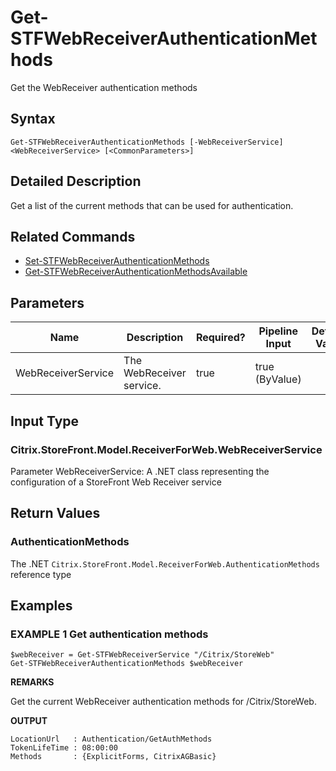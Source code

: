 ﻿# Get-STFWebReceiverAuthenticationMethods

Get the WebReceiver authentication methods

## Syntax

```
Get-STFWebReceiverAuthenticationMethods [-WebReceiverService] <WebReceiverService> [<CommonParameters>]
```

## Detailed Description

Get a list of the current methods that can be used for authentication.

## Related Commands

* [Set-STFWebReceiverAuthenticationMethods](./Set-STFWebReceiverAuthenticationMethods)
* [Get-STFWebReceiverAuthenticationMethodsAvailable](./Get-STFWebReceiverAuthenticationMethodsAvailable)

## Parameters

| Name   | Description | Required? | Pipeline Input | Default Value |
| --- | --- | --- | --- | --- |
|WebReceiverService|The WebReceiver service.|true|true (ByValue)| |

## Input Type

### Citrix.StoreFront.Model.ReceiverForWeb.WebReceiverService

Parameter WebReceiverService: A .NET class representing the configuration of a StoreFront Web Receiver service

## Return Values

### AuthenticationMethods

The .NET `Citrix.StoreFront.Model.ReceiverForWeb.AuthenticationMethods` reference type

## Examples

### EXAMPLE 1 Get authentication methods

```
$webReceiver = Get-STFWebReceiverService "/Citrix/StoreWeb"
Get-STFWebReceiverAuthenticationMethods $webReceiver
```

**REMARKS**

Get the current WebReceiver authentication methods for /Citrix/StoreWeb.

**OUTPUT**

```
LocationUrl   : Authentication/GetAuthMethods
TokenLifeTime : 08:00:00
Methods       : {ExplicitForms, CitrixAGBasic}
```
